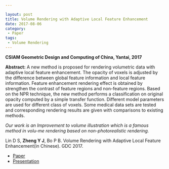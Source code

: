 ```yaml
---

layout: post
title: Volume Rendering with Adaptive Local Feature Enhancement
date: 2017-08-06
category:
 - Paper
tags:
 - Volume Rendering
---
```

__CSIAM Geometric Design and Computing of China, Yantai, 2017__

__Abstract:__ A new method is proposed for rendering volumetric data with adaptive local feature enhancement. The opacity of voxels is adjusted by the difference between global feature information and local feature information. Feature enhancement rendering effect is obtained by strengthen the contrast of feature regions and non-feature regions. Based on the NPR technique, the new method performs a classification on original opacity computed by a simple transfer function. Different model parameters are used for different class of voxels. Some medical data sets are tested and corresponding rendering results are given with comparisons to existing methods.

_Our work is an Improvement to volume illustration which is a famous method in volu-me rendering based on non-photorealistic rendering._

Lin D S, __Zheng Y J__, Bo P B. Volume Rendering with Adaptive Local Feature Enhancement(in Chinese). GDC 2017.


* [Paper](https://paulyzheng.github.io/paper/2017-03.pdf)     
* [Presentation](https://paulyzheng.github.io/paper/2017-03-report.pdf)
